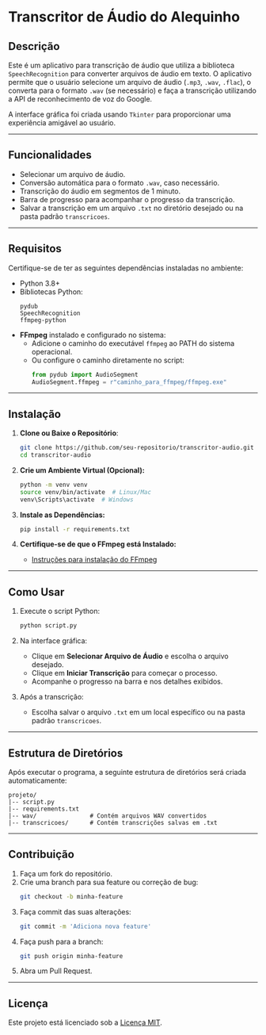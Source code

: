 # Transcritor de Áudio do Alequinho

## Descrição
Este é um aplicativo para transcrição de áudio que utiliza a biblioteca `SpeechRecognition` para converter arquivos de áudio em texto. O aplicativo permite que o usuário selecione um arquivo de áudio (`.mp3`, `.wav`, `.flac`), o converta para o formato `.wav` (se necessário) e faça a transcrição utilizando a API de reconhecimento de voz do Google.

A interface gráfica foi criada usando `Tkinter` para proporcionar uma experiência amigável ao usuário.

---

## Funcionalidades
- Selecionar um arquivo de áudio.
- Conversão automática para o formato `.wav`, caso necessário.
- Transcrição do áudio em segmentos de 1 minuto.
- Barra de progresso para acompanhar o progresso da transcrição.
- Salvar a transcrição em um arquivo `.txt` no diretório desejado ou na pasta padrão `transcricoes`.

---

## Requisitos

Certifique-se de ter as seguintes dependências instaladas no ambiente:

- Python 3.8+
- Bibliotecas Python:
  ```
  pydub
  SpeechRecognition
  ffmpeg-python
  ```
- **FFmpeg** instalado e configurado no sistema:
  - Adicione o caminho do executável `ffmpeg` ao PATH do sistema operacional.
  - Ou configure o caminho diretamente no script:
    ```python
    from pydub import AudioSegment
    AudioSegment.ffmpeg = r"caminho_para_ffmpeg/ffmpeg.exe"
    ```

---

## Instalação

1. **Clone ou Baixe o Repositório**:
   ```bash
   git clone https://github.com/seu-repositorio/transcritor-audio.git
   cd transcritor-audio
   ```

2. **Crie um Ambiente Virtual (Opcional):**
   ```bash
   python -m venv venv
   source venv/bin/activate  # Linux/Mac
   venv\Scripts\activate  # Windows
   ```

3. **Instale as Dependências:**
   ```bash
   pip install -r requirements.txt
   ```

4. **Certifique-se de que o FFmpeg está Instalado:**
   - [Instruções para instalação do FFmpeg](https://ffmpeg.org/download.html)

---

## Como Usar

1. Execute o script Python:
   ```bash
   python script.py
   ```

2. Na interface gráfica:
   - Clique em **Selecionar Arquivo de Áudio** e escolha o arquivo desejado.
   - Clique em **Iniciar Transcrição** para começar o processo.
   - Acompanhe o progresso na barra e nos detalhes exibidos.

3. Após a transcrição:
   - Escolha salvar o arquivo `.txt` em um local específico ou na pasta padrão `transcricoes`.

---

## Estrutura de Diretórios

Após executar o programa, a seguinte estrutura de diretórios será criada automaticamente:

```
projeto/
|-- script.py
|-- requirements.txt
|-- wav/               # Contém arquivos WAV convertidos
|-- transcricoes/      # Contém transcrições salvas em .txt
```

---

## Contribuição

1. Faça um fork do repositório.
2. Crie uma branch para sua feature ou correção de bug:
   ```bash
   git checkout -b minha-feature
   ```
3. Faça commit das suas alterações:
   ```bash
   git commit -m 'Adiciona nova feature'
   ```
4. Faça push para a branch:
   ```bash
   git push origin minha-feature
   ```
5. Abra um Pull Request.

---

## Licença

Este projeto está licenciado sob a [Licença MIT](LICENSE).

